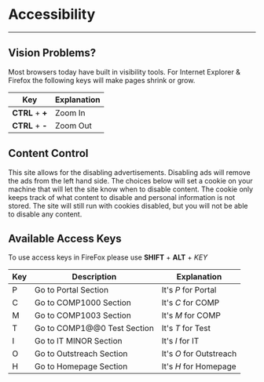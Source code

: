 
# Accessibility

---

## Vision Problems?

Most browsers today have built in visibility tools.  For Internet
Explorer & Firefox the following keys will make pages shrink or grow.

<table class="table">
<thead>
<th>Key</th>
<th>Explanation</th>
</thead>
<tr><td><strong>CTRL</strong> + <strong>+</strong></td><td>Zoom In</td></tr>
<tr><td><strong>CTRL</strong> + <strong>-</strong></td><td>Zoom Out</td></tr>
</table>

## Content Control

This site allows for the disabling advertisements.  Disabling ads will
remove the ads from the left hand side.  The choices below will set a
cookie on your machine that will let the site know when to disable
content.  The cookie only keeps track of what content to disable and
personal information is not stored.  The site will still run with
cookies disabled, but you will not be able to disable any content.

## Available Access Keys

To use access keys in FireFox please use <strong>SHIFT</strong> +
<strong>ALT</strong> + *KEY*

<table class="table"> <thead> <th>Key</th> <th>Description</th>
<th>Explanation</th> </thead> <tr><td>P</td><td>Go to Portal
Section</td><td>It's <em>P</em> for Portal</td></tr>
<tr><td>C</td><td>Go to COMP1000 Section</td><td>It's <em>C</em> for
COMP</td></tr> <tr><td>M</td><td>Go to COMP1003 Section</td><td>It's
<em>M</em> for COMP</td></tr> <tr><td>T</td><td>Go to COMP1@@0 Test
Section</td><td>It's <em>T</em> for Test</td></tr>
<tr><td>I</td><td>Go to IT MINOR Section</td><td>It's <em>I</em> for
IT</td></tr> <tr><td>O</td><td>Go to Outstreach Section</td><td>It's
<em>O</em> for Outstreach</td></tr> <tr><td>H</td><td>Go to Homepage
Section</td><td>It's <em>H</em> for Homepage</td></tr> </table>
